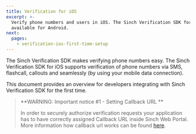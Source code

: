 ```yaml
---
title: Verification for iOS
excerpt: >-
  Verify phone numbers and users in iOS. The Sinch Verification SDK for iOS supports verification of phone numbers via SMS, flashcall, callouts and seamlessly (by using your mobile data connection). The SDK is also
  available for Android.
next:
  pages:
    - verification-ios-first-time-setup
---
```

The Sinch Verification SDK makes verifying phone numbers easy. The Sinch Verification SDK for iOS supports verification of phone numbers via SMS, flashcall, callouts and seamlessly (by using your mobile data connection).

This document provides an overview for developers integrating with Sinch Verification SDK for the first time.

> **WARNING: Important notice #1 - Setting Callback URL **    
>
> In order to securely authorize verification requests your application has to have correctly assigned Callback URL inside Sinch Web Portal. More information how callback url works can be found [here](https://developers.sinch.com/docs/verification-rest-callback-api).
